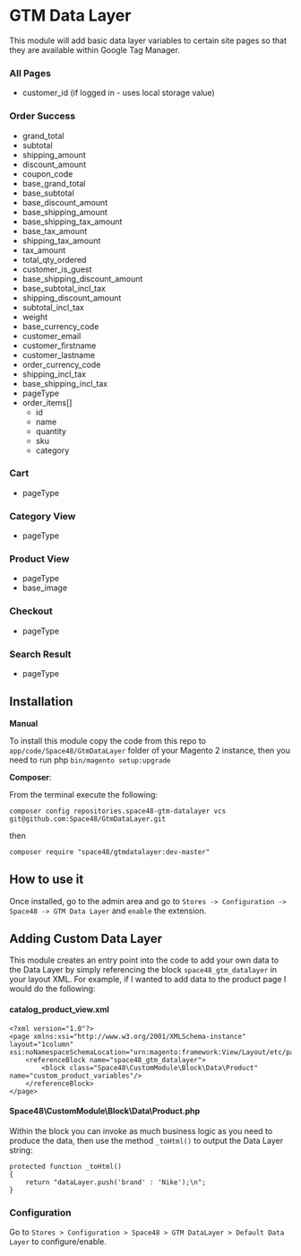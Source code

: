 # GTM Data Layer

This module will add basic data layer variables to certain site pages so that they are available within Google Tag Manager.

### All Pages
- customer_id (if logged in - uses local storage value)

### Order Success

- grand_total
- subtotal
- shipping_amount
- discount_amount
- coupon_code
- base_grand_total
- base_subtotal
- base_discount_amount
- base_shipping_amount
- base_shipping_tax_amount
- base_tax_amount
- shipping_tax_amount
- tax_amount
- total_qty_ordered
- customer_is_guest
- base_shipping_discount_amount
- base_subtotal_incl_tax
- shipping_discount_amount
- subtotal_incl_tax
- weight
- base_currency_code
- customer_email
- customer_firstname
- customer_lastname
- order_currency_code
- shipping_incl_tax
- base_shipping_incl_tax
- pageType
- order_items[]
    - id
    - name
    - quantity
    - sku
    - category
    
### Cart

- pageType

### Category View

- pageType

### Product View

- pageType
- base_image

### Checkout

- pageType

### Search Result

- pageType

## Installation

**Manual**

To install this module copy the code from this repo to `app/code/Space48/GtmDataLayer` folder of your Magento 2 instance, then you need to run php `bin/magento setup:upgrade`

**Composer**:

From the terminal execute the following:

`composer config repositories.space48-gtm-datalayer vcs git@github.com:Space48/GtmDataLayer.git`

then

`composer require "space48/gtmdatalayer:dev-master"`

## How to use it
Once installed, go to the admin area and go to `Stores -> Configuration -> Space48 -> GTM Data Layer` and `enable` the extension.

## Adding Custom Data Layer

This module creates an entry point into the code to add your own data to the Data Layer by simply referencing the block `space48_gtm_datalayer` in your layout XML. For example, if I wanted to add data to the product page I would do the following:

#### catalog_product_view.xml

````
<?xml version="1.0"?>
<page xmlns:xsi="http://www.w3.org/2001/XMLSchema-instance" layout="1column" xsi:noNamespaceSchemaLocation="urn:magento:framework:View/Layout/etc/page_configuration.xsd">
    <referenceBlock name="space48_gtm_datalayer">
        <block class="Space48\CustomModule\Block\Data\Product" name="custom_product_variables"/>
    </referenceBlock>
</page>
````

#### Space48\CustomModule\Block\Data\Product.php

Within the block you can invoke as much business logic as you need to produce the data, then use the method `_toHtml()` to output the Data Layer string:
````
protected function _toHtml()
{
    return "dataLayer.push('brand' : 'Nike');\n";
}
````

### Configuration

Go to `Stores > Configuration > Space48 > GTM DataLayer > Default Data Layer` to configure/enable.